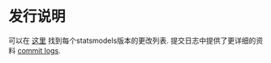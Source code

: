 发行说明
=============

可以在 [这里](https://www.statsmodels.org/devel/release/index.html) 找到每个statsmodels版本的更改列表. 提交日志中提供了更详细的资料 [commit logs](https://github.com/statsmodels/statsmodels).

